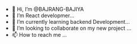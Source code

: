 - 👋 Hi, I’m @BAJRANG-BAJIYA
- 👀 I’m React developmer...
- 🌱 I’m currently learning backend Development...
- 💞️ I’m looking to collaborate on my new project ...
- 📫 How to reach me ...

<!---
BAJRANG-BAJIYA/BAJRANG-BAJIYA is a ✨ special ✨ repository because its `README.md` (this file) appears on your GitHub profile.
You can click the Preview link to take a look at your changes.
--->
